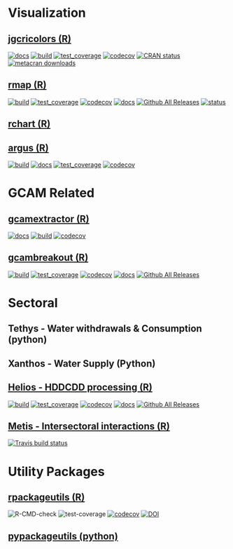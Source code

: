 # Visualization
## [jgcricolors (R)](https://github.com/JGCRI/jgcricolors)
[![docs](https://github.com/JGCRI/jgcricolors/actions/workflows/pkgdown.yaml/badge.svg)](https://github.com/JGCRI/jgcricolors/actions/workflows/pkgdown.yaml)
[![build](https://github.com/JGCRI/jgcricolors/actions/workflows/build.yml/badge.svg?branch=main)](https://github.com/JGCRI/jgcricolors/actions/workflows/build.yml)
[![test_coverage](https://github.com/JGCRI/jgcricolors/actions/workflows/test_coverage.yml/badge.svg?branch=main)](https://github.com/JGCRI/jgcricolors/actions/workflows/test_coverage.yml)
[![codecov](https://codecov.io/gh/JGCRI/jgcricolors/branch/main/graph/badge.svg?token=2T6IZHQV9J)](https://codecov.io/gh/JGCRI/jgcricolors)
[![CRAN status](https://www.r-pkg.org/badges/version/jgcricolors)](https://CRAN.R-project.org/package=jgcricolors)
[![metacran downloads](https://cranlogs.r-pkg.org/badges/grand-total/jgcricolors)](https://cran.r-project.org/package=jgcricolors)
## [rmap (R)](https://github.com/JGCRI/rmap)
<!-- badges: start -->
[![build](https://github.com/JGCRI/rmap/workflows/build/badge.svg)](https://github.com/JGCRI/rmap/workflows/build/badge.svg)
[![test_coverage](https://github.com/JGCRI/rmap/actions/workflows/test_coverage.yml/badge.svg?branch=main)](https://github.com/JGCRI/rmap/actions/workflows/test_coverage.yml)
[![codecov](https://codecov.io/gh/JGCRI/rmap/branch/main/graph/badge.svg?token=XQ913U4IYM)](https://codecov.io/gh/JGCRI/rmap) 
[![docs](https://github.com/JGCRI/rmap/actions/workflows/docs.yaml/badge.svg?branch=main)](https://github.com/JGCRI/rmap/actions/workflows/docs.yaml)
[![Github All Releases](https://img.shields.io/github/downloads/JGCRI/rmap/total.svg)]()
[![status](https://joss.theoj.org/papers/4cdf462f70681bc335ddebf5868b249c/status.svg)](https://joss.theoj.org/papers/4cdf462f70681bc335ddebf5868b249c)
<!-- badges: end -->
## [rchart (R)](https://github.com/JGCRI/jgcricolors)
## [argus (R)](https://github.com/JGCRI/argus)
<!-- badges: start -->
[![build](https://github.com/JGCRI/argus/actions/workflows/build.yml/badge.svg)](https://github.com/JGCRI/argus/actions/workflows/build.yml)
[![docs](https://github.com/JGCRI/argus/actions/workflows/docs.yaml/badge.svg?branch=main)](https://github.com/JGCRI/argus/actions/workflows/docs.yaml)
[![test_coverage](https://github.com/JGCRI/argus/actions/workflows/test_coverage.yml/badge.svg?branch=main)](https://github.com/JGCRI/argus/actions/workflows/test_coverage.yml)
[![codecov](https://codecov.io/gh/JGCRI/argus/branch/dev/graph/badge.svg?token=NDE0ZK7OHN)](https://codecov.io/gh/JGCRI/argus)
<!-- badges: end -->

# GCAM Related
## [gcamextractor (R)](https://github.com/JGCRI/gcamextractor)
[![docs](https://github.com/JGCRI/gcamextractor/actions/workflows/docs.yaml/badge.svg)](https://github.com/JGCRI/gcamextractor/actions/workflows/docs.yaml)
[![build](https://github.com/JGCRI/gcamextractor/actions/workflows/build.yml/badge.svg?branch=main)](https://github.com/JGCRI/gcamextractor/actions/workflows/build.yml)
[![codecov](https://codecov.io/gh/JGCRI/gcamextractor/branch/main/graph/badge.svg?token=KXSIV6YGEN)](https://codecov.io/gh/JGCRI/gcamextractor)
## [gcambreakout (R)](https://github.com/JGCRI/gcambreakout)
<!-- badges: start -->
[![build](https://github.com/JGCRI/gcambreakout/workflows/build/badge.svg)](https://github.com/JGCRI/gcambreakout/workflows/build/badge.svg)
[![test_coverage](https://github.com/JGCRI/gcambreakout/actions/workflows/test_coverage.yml/badge.svg?branch=main)](https://github.com/JGCRI/gcambreakout/actions/workflows/test_coverage.yml)
[![codecov](https://codecov.io/gh/JGCRI/gcambreakout/branch/main/graph/badge.svg?token=G36I8JU3HR)](https://codecov.io/gh/JGCRI/gcambreakout)
[![docs](https://github.com/JGCRI/gcambreakout/actions/workflows/pkgdown.yaml/badge.svg?branch=main)](https://github.com/JGCRI/gcambreakout/actions/workflows/pkgdown.yaml)
[![Github All Releases](https://img.shields.io/github/downloads/JGCRI/gcambreakout/total.svg)]()
<!-- badges: end -->

# Sectoral
## Tethys - Water withdrawals & Consumption (python)
## Xanthos - Water Supply (Python)
## [Helios - HDDCDD processing (R)](https://github.com/JGCRI/helios)
<!-- badges: start -->
[![build](https://github.com/JGCRI/helios/workflows/build/badge.svg)](https://github.com/JGCRI/helios/workflows/build/badge.svg)
[![test_coverage](https://github.com/JGCRI/helios/actions/workflows/test_coverage.yml/badge.svg?branch=main)](https://github.com/JGCRI/helios/actions/workflows/test_coverage.yml)
[![codecov](https://codecov.io/gh/JGCRI/helios/branch/main/graph/badge.svg?token=XQ913U4IYM)](https://codecov.io/gh/JGCRI/helios) 
[![docs](https://github.com/JGCRI/helios/actions/workflows/pkgdown.yaml/badge.svg)](https://github.com/JGCRI/helios/actions/workflows/pkgdown.yaml)
[![Github All Releases](https://img.shields.io/github/downloads/JGCRI/helios/total.svg)]()
<!-- badges: end -->
## [Metis - Intersectoral interactions (R)](https://github.com/JGCRI/metis)
<!-- badges: start -->
  [![Travis build status](https://travis-ci.org/JGCRI/metis.svg?branch=master)](https://travis-ci.org/JGCRI/metis)
  <!-- badges: end -->

# Utility Packages
## [rpackageutils (R)](https://github.com/JGCRI/rpackageutils)
![R-CMD-check](https://github.com/JGCRI/rpackageutils/workflows/R-CMD-check/badge.svg)
![test-coverage](https://github.com/JGCRI/rpackageutils/workflows/test-coverage/badge.svg)
[![codecov](https://codecov.io/gh/JGCRI/rpackageutils/branch/master/graph/badge.svg)](https://codecov.io/gh/JGCRI/rpackageutils)
[![DOI](https://zenodo.org/badge/260550796.svg)](https://zenodo.org/badge/latestdoi/260550796)
## [pypackageutils (python)](https://github.com/JGCRI/pypackageutils)


<!--
**zarrarkhan/zarrarkhan** is a ✨ _special_ ✨ repository because its `README.md` (this file) appears on your GitHub profile.

Here are some ideas to get you started:

- 🔭 I’m currently working on ...
- 🌱 I’m currently learning ...
- 👯 I’m looking to collaborate on ...
- 🤔 I’m looking for help with ...
- 💬 Ask me about ...
- 📫 How to reach me: ...
- 😄 Pronouns: ...
- ⚡ Fun fact: ...
-->
